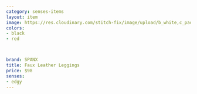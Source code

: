 ```yaml
---
category: senses-items
layout: item
image: https://res.cloudinary.com/stitch-fix/image/upload/b_white,c_pad,dpr_1.0,f_auto,h_150,q_auto,w_150/v1674625908/yazh1mfnrtssznek73u0.jpg
colors: 
- black
- red



brand: SPANX
title: Faux Leather Leggings
price: $98
senses:
- edgy
---
```







